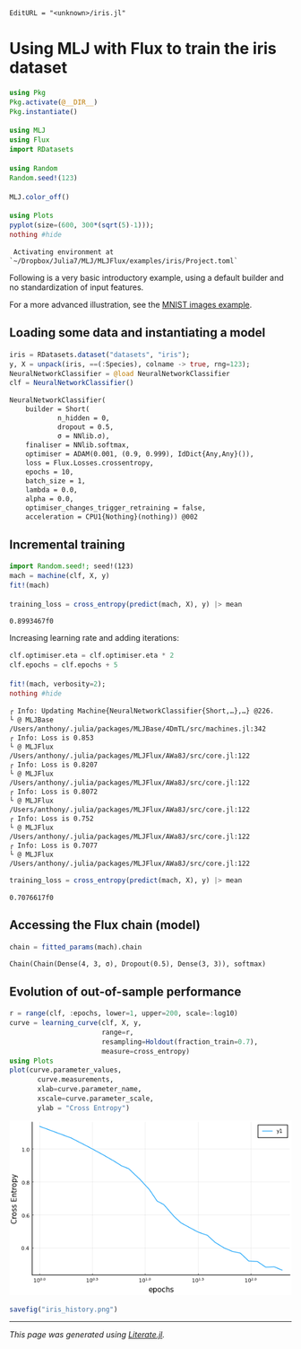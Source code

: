 ```@meta
EditURL = "<unknown>/iris.jl"
```

# Using MLJ with Flux to train the iris dataset

```julia
using Pkg
Pkg.activate(@__DIR__)
Pkg.instantiate()

using MLJ
using Flux
import RDatasets

using Random
Random.seed!(123)

MLJ.color_off()

using Plots
pyplot(size=(600, 300*(sqrt(5)-1)));
nothing #hide
```

```
 Activating environment at `~/Dropbox/Julia7/MLJ/MLJFlux/examples/iris/Project.toml`

```

Following is a very basic introductory example, using a default
builder and no standardization of input features.

For a more advanced illustration, see the [MNIST images
example](https://github.com/FluxML/MLJFlux.jl/blob/dev/examples/mnist).

## Loading some data and instantiating a model

```julia
iris = RDatasets.dataset("datasets", "iris");
y, X = unpack(iris, ==(:Species), colname -> true, rng=123);
NeuralNetworkClassifier = @load NeuralNetworkClassifier
clf = NeuralNetworkClassifier()
```

```
NeuralNetworkClassifier(
    builder = Short(
            n_hidden = 0,
            dropout = 0.5,
            σ = NNlib.σ),
    finaliser = NNlib.softmax,
    optimiser = ADAM(0.001, (0.9, 0.999), IdDict{Any,Any}()),
    loss = Flux.Losses.crossentropy,
    epochs = 10,
    batch_size = 1,
    lambda = 0.0,
    alpha = 0.0,
    optimiser_changes_trigger_retraining = false,
    acceleration = CPU1{Nothing}(nothing)) @002
```

## Incremental training

```julia
import Random.seed!; seed!(123)
mach = machine(clf, X, y)
fit!(mach)

training_loss = cross_entropy(predict(mach, X), y) |> mean
```

```
0.8993467f0
```

Increasing learning rate and adding iterations:

```julia
clf.optimiser.eta = clf.optimiser.eta * 2
clf.epochs = clf.epochs + 5

fit!(mach, verbosity=2);
nothing #hide
```

```
┌ Info: Updating Machine{NeuralNetworkClassifier{Short,…},…} @226.
└ @ MLJBase /Users/anthony/.julia/packages/MLJBase/4DmTL/src/machines.jl:342
┌ Info: Loss is 0.853
└ @ MLJFlux /Users/anthony/.julia/packages/MLJFlux/AWa8J/src/core.jl:122
┌ Info: Loss is 0.8207
└ @ MLJFlux /Users/anthony/.julia/packages/MLJFlux/AWa8J/src/core.jl:122
┌ Info: Loss is 0.8072
└ @ MLJFlux /Users/anthony/.julia/packages/MLJFlux/AWa8J/src/core.jl:122
┌ Info: Loss is 0.752
└ @ MLJFlux /Users/anthony/.julia/packages/MLJFlux/AWa8J/src/core.jl:122
┌ Info: Loss is 0.7077
└ @ MLJFlux /Users/anthony/.julia/packages/MLJFlux/AWa8J/src/core.jl:122

```

```julia
training_loss = cross_entropy(predict(mach, X), y) |> mean
```

```
0.7076617f0
```

## Accessing the Flux chain (model)

```julia
chain = fitted_params(mach).chain
```

```
Chain(Chain(Dense(4, 3, σ), Dropout(0.5), Dense(3, 3)), softmax)
```

##  Evolution of out-of-sample performance

```julia
r = range(clf, :epochs, lower=1, upper=200, scale=:log10)
curve = learning_curve(clf, X, y,
                       range=r,
                       resampling=Holdout(fraction_train=0.7),
                       measure=cross_entropy)
using Plots
plot(curve.parameter_values,
       curve.measurements,
       xlab=curve.parameter_name,
       xscale=curve.parameter_scale,
       ylab = "Cross Entropy")
```
![](3397330029.png)

```julia
savefig("iris_history.png")
```

---

*This page was generated using [Literate.jl](https://github.com/fredrikekre/Literate.jl).*

